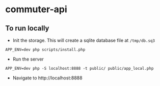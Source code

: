 # commuter-api
## To run locally

* Init the storage. This will create a sqlite database file at `/tmp/db.sq3`
```
APP_ENV=dev php scripts/install.php
```
* Run the server
```
APP_ENV=dev php -S localhost:8888 -t public/ public/app_local.php
```
* Navigate to http://localhost:8888

